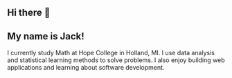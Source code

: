 ## Hi there 👋

## My name is Jack!

I currently study Math at Hope College in Holland, MI. I use data analysis and statistical learning methods to solve problems. I also enjoy building web applications and learning about software development.


<!--
**jackkrebsbach/jackkrebsbach** is a ✨ _special_ ✨ repository because its `README.md` (this file) appears on your GitHub profile.

Here are some ideas to get you started:

- 🔭 I’m currently working on ...
- 🌱 I’m currently learning ...
- 👯 I’m looking to collaborate on ...
- 🤔 I’m looking for help with ...
- 💬 Ask me about ...
- 📫 How to reach me: ...
- 😄 Pronouns: ...
- ⚡ Fun fact: ...
-->
